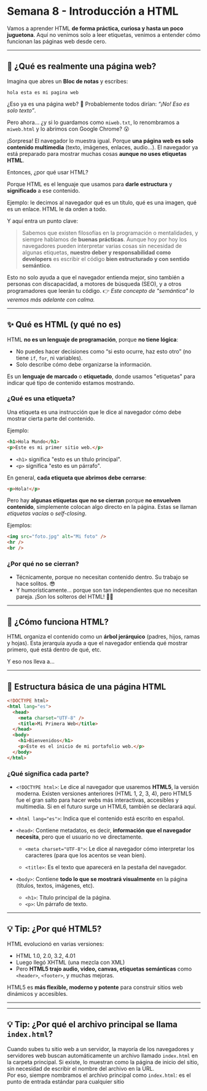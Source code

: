 # Semana 8 - Introducción a HTML

Vamos a aprender HTML **de forma práctica, curiosa y hasta un poco juguetona**. Aquí no venimos solo a leer etiquetas, venimos a entender cómo funcionan las páginas web desde cero.

---

## 🧪 ¿Qué es realmente una página web?

Imagina que abres un **Bloc de notas** y escribes:

```
hola esta es mi pagina web
```

¿Eso ya es una página web? 🤔
Probablemente todos dirían: _“¡No! Eso es solo texto”_.

Pero ahora... ¿y si lo guardamos como `miweb.txt`, lo renombramos a `miweb.html` y lo abrimos con Google Chrome? 😮

¡Sorpresa! El navegador lo muestra igual. Porque **una página web es solo contenido multimedia** (texto, imágenes, enlaces, audio...). El navegador ya está preparado para mostrar muchas cosas **aunque no uses etiquetas HTML**.

Entonces, ¿por qué usar HTML?

Porque HTML es el lenguaje que usamos para **darle estructura** y **significado** a ese contenido.

Ejemplo: le decimos al navegador qué es un título, qué es una imagen, qué es un enlace. HTML le da orden a todo.

Y aquí entra un punto clave:

> Sabemos que existen filosofías en la programación o mentalidades, y siempre hablamos de **buenas prácticas**.
> Aunque hoy por hoy los navegadores pueden interpretar varias cosas sin necesidad de algunas etiquetas, **nuestro deber y responsabilidad como developers** es escribir el código **bien estructurado y con sentido semántico**.

Esto no solo ayuda a que el navegador entienda mejor, sino también a personas con discapacidad, a motores de búsqueda (SEO), y a otros programadores que leerán tu código.
👉 _Este concepto de "semántica" lo veremos más adelante con calma._

---

## ✨ Qué es HTML (y qué no es)

HTML **no es un lenguaje de programación**, porque **no tiene lógica**:

- No puedes hacer decisiones como “si esto ocurre, haz esto otro” (no tiene `if`, `for`, ni variables).
- Solo describe cómo debe organizarse la información.

Es un **lenguaje de marcado** o **etiquetado**, donde usamos "etiquetas" para indicar qué tipo de contenido estamos mostrando.

### ¿Qué es una etiqueta?

Una etiqueta es una instrucción que le dice al navegador cómo debe mostrar cierta parte del contenido.

Ejemplo:

```html
<h1>Hola Mundo</h1>
<p>Este es mi primer sitio web.</p>
```

- `<h1>` significa "esto es un título principal".
- `<p>` significa "esto es un párrafo".

En general, **cada etiqueta que abrimos debe cerrarse**:

```html
<p>Hola!</p>
```

Pero hay **algunas etiquetas que no se cierran** porque **no envuelven contenido**, simplemente colocan algo directo en la página. Estas se llaman _etiquetas vacías_ o _self-closing_.

Ejemplos:

```html
<img src="foto.jpg" alt="Mi foto" />
<hr />
<br />
```

### ¿Por qué no se cierran?

- Técnicamente, porque no necesitan contenido dentro. Su trabajo se hace solitos. 😎
- Y humorísticamente… porque son tan independientes que no necesitan pareja. ¡Son los solteros del HTML! 💁‍♂️

---

## 🧱 ¿Cómo funciona HTML?

HTML organiza el contenido como un **árbol jerárquico** (padres, hijos, ramas y hojas).
Esta jerarquía ayuda a que el navegador entienda qué mostrar primero, qué está dentro de qué, etc.

Y eso nos lleva a…

---

## 📖 Estructura básica de una página HTML

```html
<!DOCTYPE html>
<html lang="es">
  <head>
    <meta charset="UTF-8" />
    <title>Mi Primera Web</title>
  </head>
  <body>
    <h1>Bienvenidos</h1>
    <p>Este es el inicio de mi portafolio web.</p>
  </body>
</html>
```

### ¿Qué significa cada parte?

- `<!DOCTYPE html>`: Le dice al navegador que usaremos **HTML5**, la versión moderna. Existen versiones anteriores (HTML 1, 2, 3, 4), pero HTML5 fue el gran salto para hacer webs más interactivas, accesibles y multimedia. Si en el futuro surge un HTML6, también se declarará aquí.

- `<html lang="es">`: Indica que el contenido está escrito en español.

- `<head>`: Contiene metadatos, es decir, **información que el navegador necesita**, pero que el usuario no ve directamente.

  - `<meta charset="UTF-8">`: Le dice al navegador cómo interpretar los caracteres (para que los acentos se vean bien).

  - `<title>`: Es el texto que aparecerá en la pestaña del navegador.

- `<body>`: Contiene **todo lo que se mostrará visualmente** en la página (títulos, textos, imágenes, etc).

  - `<h1>`: Título principal de la página.
  - `<p>`: Un párrafo de texto.

---

## 💡 Tip: ¿Por qué HTML5?

HTML evolucionó en varias versiones:

- HTML 1.0, 2.0, 3.2, 4.01
- Luego llegó XHTML (una mezcla con XML)
- Pero **HTML5 trajo audio, video, canvas, etiquetas semánticas** como `<header>`, `<footer>`, y muchas mejoras.

HTML5 es **más flexible, moderno y potente** para construir sitios web dinámicos y accesibles.

---

---
## 💡 Tip: ¿Por qué el archivo principal se llama `index.html`?

Cuando subes tu sitio web a un servidor, la mayoría de los navegadores y servidores web buscan automáticamente un archivo llamado `index.html` en la carpeta principal. Si existe, lo muestran como la página de inicio del sitio, sin necesidad de escribir el nombre del archivo en la URL.  
Por eso, siempre nombramos el archivo principal como `index.html`: es el punto de entrada estándar para cualquier sitio
